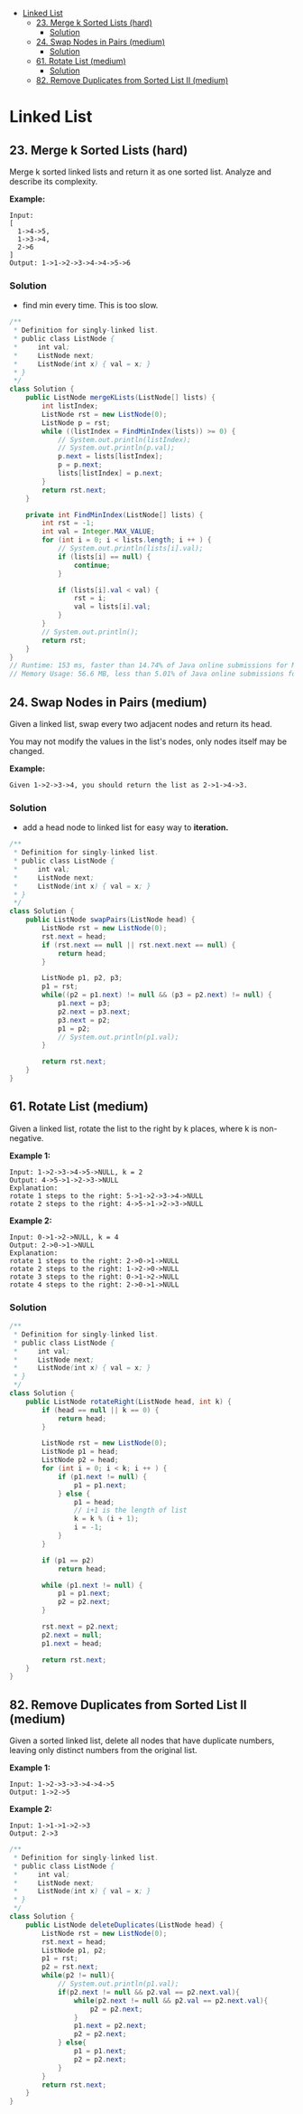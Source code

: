 <!-- TOC START min:1 max:3 link:true asterisk:false update:true -->
- [Linked List](#linked-list)
  - [23. Merge k Sorted Lists (hard)](#23-merge-k-sorted-lists-hard)
    - [Solution](#solution)
  - [24. Swap Nodes in Pairs (medium)](#24-swap-nodes-in-pairs-medium)
    - [Solution](#solution-1)
  - [61. Rotate List (medium)](#61-rotate-list-medium)
    - [Solution](#solution-2)
  - [82. Remove Duplicates from Sorted List II (medium)](#82-remove-duplicates-from-sorted-list-ii-medium)
<!-- TOC END -->

# Linked List

## 23. Merge k Sorted Lists (hard)

Merge k sorted linked lists and return it as one sorted list. Analyze and describe its complexity.

**Example:**
```
Input:
[
  1->4->5,
  1->3->4,
  2->6
]
Output: 1->1->2->3->4->4->5->6
```

### Solution

- find min every time. This is too slow.

```java
/**
 * Definition for singly-linked list.
 * public class ListNode {
 *     int val;
 *     ListNode next;
 *     ListNode(int x) { val = x; }
 * }
 */
class Solution {
    public ListNode mergeKLists(ListNode[] lists) {
        int listIndex;
        ListNode rst = new ListNode(0);
        ListNode p = rst;
        while ((listIndex = FindMinIndex(lists)) >= 0) {
            // System.out.println(listIndex);
            // System.out.println(p.val);
            p.next = lists[listIndex];
            p = p.next;
            lists[listIndex] = p.next;
        }
        return rst.next;
    }

    private int FindMinIndex(ListNode[] lists) {
        int rst = -1;
        int val = Integer.MAX_VALUE;
        for (int i = 0; i < lists.length; i ++ ) {
            // System.out.println(lists[i].val);
            if (lists[i] == null) {
                continue;
            }

            if (lists[i].val < val) {
                rst = i;
                val = lists[i].val;
            }
        }
        // System.out.println();
        return rst;
    }
}
// Runtime: 153 ms, faster than 14.74% of Java online submissions for Merge k Sorted Lists.
// Memory Usage: 56.6 MB, less than 5.01% of Java online submissions for Merge k Sorted Lists.
```


## 24. Swap Nodes in Pairs (medium)

Given a linked list, swap every two adjacent nodes and return its head.

You may not modify the values in the list's nodes, only nodes itself may be changed.


**Example:**
```
Given 1->2->3->4, you should return the list as 2->1->4->3.
```
### Solution

- add a head node to linked list for easy way to **iteration.**

```Java
/**
 * Definition for singly-linked list.
 * public class ListNode {
 *     int val;
 *     ListNode next;
 *     ListNode(int x) { val = x; }
 * }
 */
class Solution {
    public ListNode swapPairs(ListNode head) {
        ListNode rst = new ListNode(0);
        rst.next = head;
        if (rst.next == null || rst.next.next == null) {
            return head;
        }

        ListNode p1, p2, p3;
        p1 = rst;
        while((p2 = p1.next) != null && (p3 = p2.next) != null) {
            p1.next = p3;
            p2.next = p3.next;
            p3.next = p2;
            p1 = p2;
            // System.out.println(p1.val);
        }

        return rst.next;
    }
}
```

## 61. Rotate List (medium)

Given a linked list, rotate the list to the right by k places, where k is non-negative.

**Example 1:**
```
Input: 1->2->3->4->5->NULL, k = 2
Output: 4->5->1->2->3->NULL
Explanation:
rotate 1 steps to the right: 5->1->2->3->4->NULL
rotate 2 steps to the right: 4->5->1->2->3->NULL
```
**Example 2:**
```
Input: 0->1->2->NULL, k = 4
Output: 2->0->1->NULL
Explanation:
rotate 1 steps to the right: 2->0->1->NULL
rotate 2 steps to the right: 1->2->0->NULL
rotate 3 steps to the right: 0->1->2->NULL
rotate 4 steps to the right: 2->0->1->NULL
```

### Solution

```Java
/**
 * Definition for singly-linked list.
 * public class ListNode {
 *     int val;
 *     ListNode next;
 *     ListNode(int x) { val = x; }
 * }
 */
class Solution {
    public ListNode rotateRight(ListNode head, int k) {
        if (head == null || k == 0) {
            return head;
        }

        ListNode rst = new ListNode(0);
        ListNode p1 = head;
        ListNode p2 = head;
        for (int i = 0; i < k; i ++ ) {
            if (p1.next != null) {
                p1 = p1.next;
            } else {
                p1 = head;
                // i+1 is the length of list
                k = k % (i + 1);
                i = -1;
            }
        }

        if (p1 == p2)
            return head;

        while (p1.next != null) {
            p1 = p1.next;
            p2 = p2.next;
        }

        rst.next = p2.next;
        p2.next = null;
        p1.next = head;

        return rst.next;
    }
}
```

## 82. Remove Duplicates from Sorted List II (medium)

Given a sorted linked list, delete all nodes that have duplicate numbers, leaving only distinct numbers from the original list.

**Example 1:**
```
Input: 1->2->3->3->4->4->5
Output: 1->2->5
```
**Example 2:**
```
Input: 1->1->1->2->3
Output: 2->3
```

```Java
/**
 * Definition for singly-linked list.
 * public class ListNode {
 *     int val;
 *     ListNode next;
 *     ListNode(int x) { val = x; }
 * }
 */
class Solution {
    public ListNode deleteDuplicates(ListNode head) {
        ListNode rst = new ListNode(0);
        rst.next = head;
        ListNode p1, p2;
        p1 = rst;
        p2 = rst.next;
        while(p2 != null){
            // System.out.println(p1.val);
            if(p2.next != null && p2.val == p2.next.val){
                while(p2.next != null && p2.val == p2.next.val){
                    p2 = p2.next;
                }
                p1.next = p2.next;
                p2 = p2.next;
            } else{
                p1 = p1.next;
                p2 = p2.next;
            }
        }
        return rst.next;
    }
}
```
